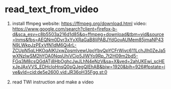 # read_text_from_video

1. install ffmpeg
website: https://ffmpeg.org/download.html
video: https://www.google.com/search?client=firefox-b-d&sca_esv=c8b5503a216d1d85&q=ffmpeg+download&tbm=vid&source=lnms&fbs=AEQNm0Dvr3xYvXRaGaB8liPABJYdGovAUMem85jmaNP43N9LWkpJzPExVfN1dM6Qi4rL-ZCUpN5qLHKOqAlKUxwZpsmlvewUpoYbvQpYCFrWivc611LchJIh0ZeJa5wXNzlwSM2hYOA0NqsUhiVCjo5JlWYo9Rp_7t2H09m2bd5-FGq3M8csQGdATj8HbOghcJwJLhN4eNzV&sa=X&ved=2ahUKEwi_scHExJeJAxVVS_EDHcIoHnsQ0pQJegQIEhAB&biw=1920&bih=926#fpstate=ive&vld=cid:de5e2600,vid:JR36oH35Fgg,st:0

2. read TWI instruction and make a video

